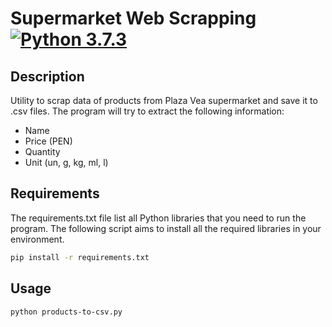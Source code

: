 # Supermarket Web Scrapping [![Python 3.7.3](https://img.shields.io/badge/python-3.7.3-blue.svg)](https://www.python.org/downloads/release/python-373/)

## Description

Utility to scrap data of products from Plaza Vea supermarket and save it to .csv files. The program will try to extract the following information:

* Name
* Price (PEN)
* Quantity
* Unit (un, g, kg, ml, l)

## Requirements

The requirements.txt file list all Python libraries that you need to run the program. The following script aims to install all the required libraries in your environment.

```bash
pip install -r requirements.txt
```

## Usage

```bash
python products-to-csv.py
```